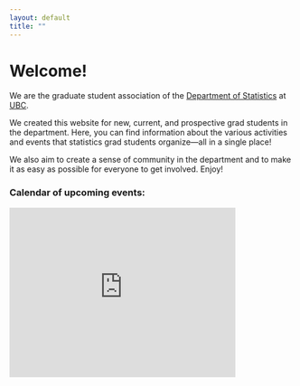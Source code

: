 ```yaml
---
layout: default
title: ""
---
```


# Welcome!

We are the graduate student association of the [Department of Statistics](https://www.stat.ubc.ca/)
at [UBC](https://www.ubc.ca/).

We created this website for new, current, and prospective grad students in the department.
Here, you can find information about the various activities and events
that statistics grad students organize&mdash;all in a single place!

We also aim to create a sense of community in the department and to make it as easy as possible for everyone to get involved.
Enjoy!




<div class="span9">
	<h3>Calendar of upcoming events:</h3>
	<iframe src="https://calendar.google.com/calendar/embed?src=23hudnc6o3ehg1nnime0fnf898%40group.calendar.google.com&ctz=America%2FVancouver" style="border: 0" width="400" height="300" frameborder="0" scrolling="no"></iframe>
</div><!--/span-->
